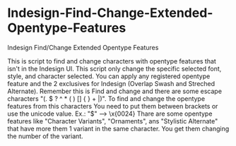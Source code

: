# Indesign-Find-Change-Extended-Opentype-Features
Indesign Find/Change Extended Opentype Features

This is script to find and change characters with opentype features that isn't in the Indesign UI.
This script only change the specific selected font, style, and character selected.
You can apply any registered opentype feature and the 2 exclusives for Indesign (Overlap Swash and Streched Alternate).
Remember this is Find and change and there are some escape characters "(. $ ? ^ * ( ) [] { } + |)".
To find and change the opentype features from this characters You need to put them between brackets or use the unicode value.
Ex.: "$" --> \x{0024}
Thare are some opentype features like "Character Variants", "Ornaments", ans "Stylistic Alternate" that have more them 1 variant in the same character.
You get them changing the number of the variant.
